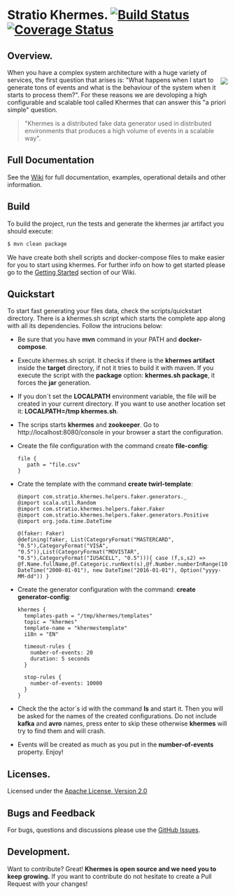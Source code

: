 # Stratio Khermes. [![Build Status](https://travis-ci.org/Stratio/khermes.svg?branch=master)](https://travis-ci.org/Stratio/khermes)[![Coverage Status](https://coveralls.io/repos/github/Stratio/khermes/badge.svg?branch=master)](https://coveralls.io/github/Stratio/khermes?branch=master)

## Overview.

<img src="http://vignette1.wikia.nocookie.net/en.futurama/images/f/f1/Hermes_2.png/revision/latest?cb=20110710102037" align="right" vspace="20" />

When you have a complex system architecture with a huge variety of services, the first question that arises is:  "What happens when I start to generate tons of events and what is the behaviour of the system when it starts to process them?". For these reasons we are devoloping a high configurable and scalable tool called Khermes that can answer this "a priori simple" question.

> "Khermes is a distributed fake data generator used in distributed environments that produces a high volume of events in a scalable way".
  
## Full Documentation

See the [Wiki](https://github.com/Stratio/khermes/wiki/) for full documentation, examples, operational details and other information.
  
## Build
To build the project, run the tests and generate the khermes jar artifact you should execute:
```sh
$ mvn clean package
```

We have create both shell scripts and docker-compose files to make easier for you to start using khermes. For further info on how to get started please go to the [Getting Started](https://github.com/Stratio/khermes/wiki/Getting-started) section of our Wiki.

## Quickstart

To start fast generating your files data, check the scripts/quickstart directory. There is a khermes.sh script which starts the complete app along with all its dependencies. Follow the intrucions below:

- Be sure that you have **mvn** command in your PATH and **docker-compose**.
- Execute khermes.sh script. It checks if there is the **khermes artifact** inside the **target** directory, if not it tries to build it with maven. If you execute the script with the **package** option:  **khermes.sh package**, it forces the **jar** generation. 
- If you don´t set the **LOCALPATH** environment variable, the file will be created in your current directory. If you want to use another location set it: **LOCALPATH=/tmp khermes.sh**. 
- The scrips starts **khermes** and **zookeeper**. Go to http://localhost:8080/console in your browser a start the configuration.
- Create the file configuration with the command create **file-config**:
    ```    
    file {
       path = "file.csv"
    }
    ```
- Crate the template with the command **create twirl-template**:
    ```
    @import com.stratio.khermes.helpers.faker.generators._
    @import scala.util.Random
    @import com.stratio.khermes.helpers.faker.Faker
    @import com.stratio.khermes.helpers.faker.generators.Positive
    @import org.joda.time.DateTime
    
    @(faker: Faker)
    @defining(faker, List(CategoryFormat("MASTERCARD", "0.5"),CategoryFormat("VISA", "0.5")),List(CategoryFormat("MOVISTAR", "0.5"),CategoryFormat("IUSACELL", "0.5"))){ case (f,s,s2) =>
    @f.Name.fullName,@f.Categoric.runNext(s),@f.Number.numberInRange(10000,50000),@f.Geo.geolocation.city,@f.Number.numberInRange(1000,10000),@f.Categoric.runNext(s2),@f.Number.numberInRange(1,5000),@f.Datetime.datetime(new DateTime("2000-01-01"), new DateTime("2016-01-01"), Option("yyyy-MM-dd")) }
    ```
- Create the generator configuration with the command: **create generator-config**:

    ```
    khermes {
      templates-path = "/tmp/khermes/templates"
      topic = "khermes"
      template-name = "khermestemplate"
      i18n = "EN"
    
      timeout-rules {
        number-of-events: 20
        duration: 5 seconds
      }
    
      stop-rules {
        number-of-events: 10000
      }
    }
    ```
- Check the the actor´s id with the command **ls** and start it. Then you will be asked for the names of the created configurations. Do not include **kafka** and **avro** names, press enter to skip these otherwise **khermes** will try to find them and will crash.
- Events will be created as much as you put in the **number-of-events** property. Enjoy!
 
## Licenses.
Licensed under the [Apache License, Version 2.0](http://www.apache.org/licenses/LICENSE-2.0)

## Bugs and Feedback

For bugs, questions and discussions please use the [GitHub Issues](https://github.com/Stratio/khermes/issues).

## Development.

Want to contribute? Great!
**Khermes is open source and we need you to keep growing.**
If you want to contribute do not hesitate to create a Pull Request with your changes!